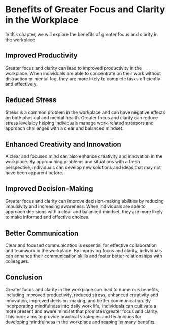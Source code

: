 Benefits of Greater Focus and Clarity in the Workplace
===============================================================================

In this chapter, we will explore the benefits of greater focus and clarity in the workplace.

Improved Productivity
---------------------

Greater focus and clarity can lead to improved productivity in the workplace. When individuals are able to concentrate on their work without distraction or mental fog, they are more likely to complete tasks efficiently and effectively.

Reduced Stress
--------------

Stress is a common problem in the workplace and can have negative effects on both physical and mental health. Greater focus and clarity can reduce stress levels by helping individuals manage work-related stressors and approach challenges with a clear and balanced mindset.

Enhanced Creativity and Innovation
----------------------------------

A clear and focused mind can also enhance creativity and innovation in the workplace. By approaching problems and situations with a fresh perspective, individuals can develop new solutions and ideas that may not have been apparent before.

Improved Decision-Making
------------------------

Greater focus and clarity can improve decision-making abilities by reducing impulsivity and increasing awareness. When individuals are able to approach decisions with a clear and balanced mindset, they are more likely to make informed and effective choices.

Better Communication
--------------------

Clear and focused communication is essential for effective collaboration and teamwork in the workplace. By improving focus and clarity, individuals can enhance their communication skills and foster better relationships with colleagues.

Conclusion
----------

Greater focus and clarity in the workplace can lead to numerous benefits, including improved productivity, reduced stress, enhanced creativity and innovation, improved decision-making, and better communication. By incorporating mindfulness into daily work life, individuals can cultivate a more present and aware mindset that promotes greater focus and clarity. This book aims to provide practical strategies and techniques for developing mindfulness in the workplace and reaping its many benefits.


